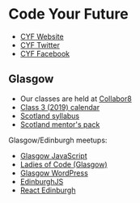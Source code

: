 # Code Your Future

- [CYF Website](https://codeyourfuture.io/)
- [CYF Twitter](https://twitter.com/CodeYourFuture_/)
- [CYF Facebook](https://www.facebook.com/codeyourfuture.io)

## Glasgow

- Our classes are held at [Collabor8](https://goo.gl/maps/C6aFxhqyvqz)
- [Class 3 (2019) calendar](https://calendar.google.com/calendar?cid=aTRxZjNrcmFuNHI3bWxzbXA3bGJ2bmtlY2NAZ3JvdXAuY2FsZW5kYXIuZ29vZ2xlLmNvbQ)
- [Scotland syllabus](https://codeyourfuture.github.io/syllabus-scotland/)
- [Scotland mentor's pack](https://codeyourfuture.github.io/mentors-pack/)

Glasgow/Edinburgh meetups:

- [Glasgow JavaScript](https://www.meetup.com/Glasgow-JavaScript/)
- [Ladies of Code (Glasgow)](https://www.meetup.com/Ladies-of-Code-Glasgow/)
- [Glasgow WordPress](https://www.meetup.com/Glasgow-WordPress-Meetup/)
- [EdinburghJS](https://www.meetup.com/EdinburghJS/)
- [React Edinburgh](https://www.meetup.com/react-edinburgh/)

